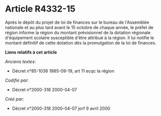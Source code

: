# Article R4332-15

Après le dépôt du projet de loi de finances sur le bureau de l'Assemblée nationale et au plus tard avant le 15 octobre de
chaque année, le préfet de région informe la région du montant prévisionnel de la dotation régionale d'équipement scolaire
susceptible d'être attribué à la région. Il lui notifie le montant définitif de cette dotation dès la promulgation de la loi
de finances.

**Liens relatifs à cet article**

_Anciens textes_:

  - Décret n°85-1036 1985-09-19, art 11 ecqc la région

_Codifié par_:

  - Décret n°2000-318 2000-04-07

_Créé par_:

  - Décret n°2000-318 2000-04-07 jorf 9 avril 2000

